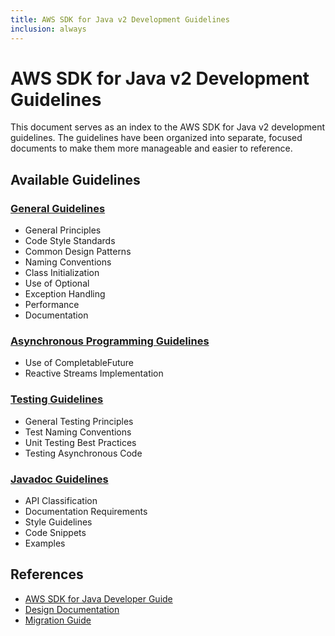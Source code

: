 ```yaml
---
title: AWS SDK for Java v2 Development Guidelines
inclusion: always
---
```


# AWS SDK for Java v2 Development Guidelines

This document serves as an index to the AWS SDK for Java v2 development guidelines. The guidelines have been organized into separate, focused documents to make them more manageable and easier to reference.

## Available Guidelines

### [General Guidelines](aws-sdk-java-v2-general.md)
- General Principles
- Code Style Standards
- Common Design Patterns
- Naming Conventions
- Class Initialization
- Use of Optional
- Exception Handling
- Performance
- Documentation

### [Asynchronous Programming Guidelines](async-programming-guidelines.md)
- Use of CompletableFuture
- Reactive Streams Implementation

### [Testing Guidelines](testing-guidelines.md)
- General Testing Principles
- Test Naming Conventions
- Unit Testing Best Practices
- Testing Asynchronous Code

### [Javadoc Guidelines](javadoc-guidelines.md)
- API Classification
- Documentation Requirements
- Style Guidelines
- Code Snippets
- Examples

## References

- [AWS SDK for Java Developer Guide](https://docs.aws.amazon.com/sdk-for-java/latest/developer-guide/home.html)
- [Design Documentation](https://github.com/aws/aws-sdk-java-v2/tree/master/docs/design)
- [Migration Guide](https://docs.aws.amazon.com/sdk-for-java/v2/migration-guide/what-is-java-migration.html)
